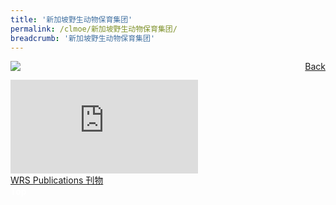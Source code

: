 ```yaml
---
title: '新加坡野生动物保育集团'
permalink: /clmoe/新加坡野生动物保育集团/
breadcrumb: '新加坡野生动物保育集团'
---
```

<a href="/gallery/华文学习展示区-chinese-exhibitions-e/community-partners/" style="float:right;">Back</a>
 <img src="/images/WRS-CL.jpg"> <br/>
<div class="video-container">
  <iframe src="https://www.youtube.com/embed/xSVyWOL-Yt4" frameborder="0" allow="accelerometer; autoplay; encrypted-media; gyroscope; picture-in-picture" allowfullscreen></iframe></div>
  <a href="/mlmoe/WRS Publication PDF_Revised.pdf">WRS Publications 刊物</a>
<div class="btntop"><a href="#top" style="text-decoration:none;"><span style="color:white"><b>Top</b></span></a></div>
